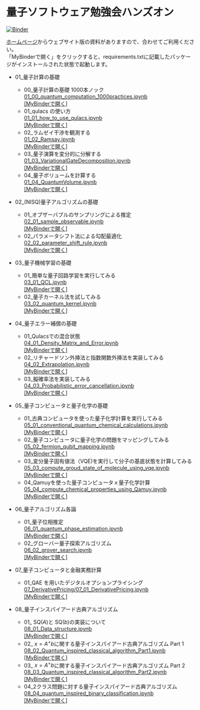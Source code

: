 # 量子ソフトウェア勉強会ハンズオン

[![Binder](https://mybinder.org/badge_logo.svg)](https://mybinder.org/v2/gh/Qulacs-Osaka/quantum_software_handson/HEAD)

[ホームページ](https://qulacs-osaka.github.io/quantum_software_handson/)からウェブサイト版の資料がありますので、合わせてご利用ください。  
「MyBinderで開く」をクリックすると、requirements.txtに記載したパッケージがインストールされた状態で起動します。

- 01\_量子計算の基礎

  - 00_量子計算の基礎 1000本ノック
    <br> [01_00_quantum_computation_1000practices.ipynb](https://github.com/Qulacs-Osaka/quantum_software_handson/blob/main/doc/source/notebooks/01_00_quantum_computation_1000practices.ipynb)
    <br> [[MyBinderで開く]](https://mybinder.org/v2/gh/Qulacs-Osaka/quantum_software_handson/HEAD?labpath=doc/source/notebooks/01_00_quantum_computation_1000practices.ipynb)
  - 01_qulacs の使い方
    <br> [01_01_how_to_use_qulacs.ipynb](https://github.com/Qulacs-Osaka/quantum_software_handson/blob/main/doc/source/notebooks/01_01_how_to_use_qulacs.ipynb)
    <br> [[MyBinderで開く]](https://mybinder.org/v2/gh/Qulacs-Osaka/quantum_software_handson/HEAD?labpath=doc/source/notebooks/01_01_how_to_use_qulacs.ipynb)
  - 02\_ラムゼイ干渉を観測する
    <br> [01_02_Ramsay.ipynb](https://github.com/Qulacs-Osaka/quantum_software_handson/blob/main/doc/source/notebooks/01_02_Ramsay.ipynb)
    <br> [[MyBinderで開く]](https://mybinder.org/v2/gh/Qulacs-Osaka/quantum_software_handson/HEAD?labpath=doc/source/notebooks/01_02_Ramsay.ipynb)
  - 03\_量子演算を変分的に分解する
    <br> [01_03_VariationalGateDecomposition.ipynb](https://github.com/Qulacs-Osaka/quantum_software_handson/blob/main/doc/source/notebooks/01_03_VariationalGateDecomposition.ipynb)
    <br> [[MyBinderで開く]](https://mybinder.org/v2/gh/Qulacs-Osaka/quantum_software_handson/HEAD?labpath=doc/source/notebooks/01_03_VariationalGateDecomposition.ipynb)
  - 04\_量子ボリュームを計算する
    <br> [01_04_QuantumVolume.ipynb](https://github.com/Qulacs-Osaka/quantum_software_handson/blob/main/doc/source/notebooks/01_04_QuantumVolume.ipynb)
    <br> [[MyBinderで開く]](https://mybinder.org/v2/gh/Qulacs-Osaka/quantum_software_handson/HEAD?labpath=doc/source/notebooks/01_04_QuantumVolume.ipynb)

- 02\_(NISQ)量子アルゴリズムの基礎

  - 01\_オブザーバブルのサンプリングによる推定
    <br> [02_01_sample_observable.ipynb](https://github.com/Qulacs-Osaka/quantum_software_handson/blob/main/doc/source/notebooks/02_01_sample_observable.ipynb)
    <br> [[MyBinderで開く]](https://mybinder.org/v2/gh/Qulacs-Osaka/quantum_software_handson/HEAD?labpath=doc/source/notebooks/02_01_sample_observable.ipynb)
  - 02\_パラメータシフト法による勾配最適化
    <br> [02_02_parameter_shift_rule.ipynb](https://github.com/Qulacs-Osaka/quantum_software_handson/blob/main/doc/source/notebooks/02_02_parameter_shift_rule.ipynb)
    <br> [[MyBinderで開く]](https://mybinder.org/v2/gh/Qulacs-Osaka/quantum_software_handson/HEAD?labpath=doc/source/notebooks/02_02_parameter_shift_rule.ipynb)

- 03\_量子機械学習の基礎

  - 01\_簡単な量子回路学習を実行してみる
    <br> [03_01_QCL.ipynb](https://github.com/Qulacs-Osaka/quantum_software_handson/blob/main/doc/source/notebooks/03_01_QCL.ipynb)
    <br> [[MyBinderで開く]](https://mybinder.org/v2/gh/Qulacs-Osaka/quantum_software_handson/HEAD?labpath=doc/source/notebooks/03_01_QCL.ipynb)
  - 02\_量子カーネル法を試してみる
    <br> [03_02_quantum_kernel.ipynb](https://github.com/Qulacs-Osaka/quantum_software_handson/blob/main/doc/source/notebooks/03_02_quantum_kernel.ipynb)
    <br> [[MyBinderで開く]](https://mybinder.org/v2/gh/Qulacs-Osaka/quantum_software_handson/HEAD?labpath=doc/source/notebooks/03_02_quantum_kernel.ipynb)

- 04\_量子エラー補償の基礎

  - 01\_Qulacsでの混合状態
    <br> [04_01_Density_Matrix_and_Error.ipynb](https://github.com/Qulacs-Osaka/quantum_software_handson/blob/main/doc/source/notebooks/04_01_Density_Matrix_and_Error.ipynb)
    <br> [[MyBinderで開く]](https://mybinder.org/v2/gh/Qulacs-Osaka/quantum_software_handson/HEAD?labpath=doc/source/notebooks/04_01_Density_Matrix_and_Error.ipynb)
  - 02\_リチャードソン外挿法と指数関数外挿法を実装してみる
    <br> [04_02_Extrapolation.ipynb](https://github.com/Qulacs-Osaka/quantum_software_handson/blob/main/doc/source/notebooks/04_02_Extrapolation.ipynb)
    <br> [[MyBinderで開く]](https://mybinder.org/v2/gh/Qulacs-Osaka/quantum_software_handson/HEAD?labpath=doc/source/notebooks/04_02_Extrapolation.ipynb)
  - 03\_擬確率法を実装してみる
    <br> [04_03_Probabilistic_error_cancellation.ipynb](https://github.com/Qulacs-Osaka/quantum_software_handson/blob/main/doc/source/notebooks/04_03_Probabilistic_error_cancellation.ipynb)
    <br> [[MyBinderで開く]](https://mybinder.org/v2/gh/Qulacs-Osaka/quantum_software_handson/HEAD?labpath=doc/source/notebooks/04_03_Probabilistic_error_cancellation.ipynb)

- 05\_量子コンピュータと量子化学の基礎

  - 01\_古典コンピュータを使った量子化学計算を実行してみる
    <br> [05_01_conventional_quantum_chemical_calculations.ipynb](https://github.com/Qulacs-Osaka/quantum_software_handson/blob/main/doc/source/notebooks/05_01_conventional_quantum_chemical_calculations.ipynb)
    <br> [[MyBinderで開く]](https://mybinder.org/v2/gh/Qulacs-Osaka/quantum_software_handson/HEAD?labpath=doc/source/notebooks/05_01_conventional_quantum_chemical_calculations.ipynb)
  - 02\_量子コンピュータに量子化学の問題をマッピングしてみる
    <br> [05_02_fermion_qubit_mapping.ipynb](https://github.com/Qulacs-Osaka/quantum_software_handson/blob/main/doc/source/notebooks/05_02_fermion_qubit_mapping.ipynb)
    <br> [[MyBinderで開く]](https://mybinder.org/v2/gh/Qulacs-Osaka/quantum_software_handson/HEAD?labpath=doc/source/notebooks/05_02_fermion_qubit_mapping.ipynb)
  - 03\_変分量子固有値法（VQE)を実行して分子の基底状態を計算してみる
    <br> [05_03_compute_groud_state_of_molecule_using_vqe.ipynb](https://github.com/Qulacs-Osaka/quantum_software_handson/blob/main/doc/source/notebooks/05_03_compute_groud_state_of_molecule_using_vqe.ipynb)
    <br> [[MyBinderで開く]](https://mybinder.org/v2/gh/Qulacs-Osaka/quantum_software_handson/HEAD?labpath=doc/source/notebooks/05_03_compute_groud_state_of_molecule_using_vqe.ipynb)
  - 04\_Qamuyを使った量子コンピュータｘ量子化学計算
    <br> [05_04_compute_chemical_properties_using_Qamuy.ipynb](https://github.com/Qulacs-Osaka/quantum_software_handson/blob/main/doc/source/notebooks/05_04_compute_chemical_properties_using_Qamuy.ipynb)
    <br> [[MyBinderで開く]](https://mybinder.org/v2/gh/Qulacs-Osaka/quantum_software_handson/HEAD?labpath=doc/source/notebooks/05_04_compute_chemical_properties_using_Qamuy.ipynb)

- 06\_量子アルゴリズム各論

  - 01\_量子位相推定
    <br> [06_01_quantum_phase_estimation.ipynb](https://github.com/Qulacs-Osaka/quantum_software_handson/blob/main/doc/source/notebooks/06_01_quantum_phase_estimation.ipynb)
    <br> [[MyBinderで開く]](https://mybinder.org/v2/gh/Qulacs-Osaka/quantum_software_handson/HEAD?labpath=doc/source/notebooks/06_01_quantum_phase_estimation.ipynb)
  - 02\_グローバー量子探索アルゴリズム
    <br> [06_02_grover_search.ipynb](https://github.com/Qulacs-Osaka/quantum_software_handson/blob/main/doc/source/notebooks/06_02_grover_search.ipynb)
    <br> [[MyBinderで開く]](https://mybinder.org/v2/gh/Qulacs-Osaka/quantum_software_handson/HEAD?labpath=doc/source/notebooks/06_02_grover_search.ipynb)

- 07\_量子コンピュータと金融実務計算

  - 01_QAE を用いたデジタルオプションプライシング
    <br> [07_DerivativePricing/07_01_DerivativePricing.ipynb](https://github.com/Qulacs-Osaka/quantum_software_handson/blob/main/doc/source/notebooks/07_DerivativePricing/07_01_DerivativePricing.ipynb)
    <br> [[MyBinderで開く]](https://mybinder.org/v2/gh/Qulacs-Osaka/quantum_software_handson.git/HEAD?labpath=doc/source/notebooks/07_DerivativePricing/07_01_DerivativePricing.ipynb)

- 08\_量子インスパイアード古典アルゴリズム

  - 01_ $\mathrm{SQ}(A)$と $\mathrm{SQ}(b)$の実装について
    <br> [08_01_Data_structure.ipynb](https://github.com/Qulacs-Osaka/quantum_software_handson/blob/main/doc/source/notebooks/08_01_Data_structure.ipynb)
    <br> [[MyBinderで開く]](https://mybinder.org/v2/gh/Qulacs-Osaka/quantum_software_handson.git/HEAD?labpath=doc/source/notebooks/08_01_Data_structure.ipynb)
  - 02_ $x = A^+b$に関する量子インスパイアード古典アルゴリズム Part 1
    <br> [08_02_Quantum_inspired_classical_algorithm_Part1.ipynb](https://github.com/Qulacs-Osaka/quantum_software_handson/blob/main/doc/source/notebooks/08_02_Quantum_inspired_classical_algorithm_Part1.ipynb)
    <br> [[MyBinderで開く]](https://mybinder.org/v2/gh/Qulacs-Osaka/quantum_software_handson.git/HEAD?labpath=doc/source/notebooks/08_02_Quantum_inspired_classical_algorithm_Part1.ipynb)
  - 03_ $x = A^+ b$に関する量子インスパイアード古典アルゴリズム Part 2
    <br> [08_03_Quantum_inspired_classical_algorithm_Part2.ipynb](https://github.com/Qulacs-Osaka/quantum_software_handson/blob/main/doc/source/notebooks/08_03_Quantum_inspired_classical_algorithm_Part2.ipynb)
    <br> [[MyBinderで開く]](https://mybinder.org/v2/gh/Qulacs-Osaka/quantum_software_handson.git/HEAD?labpath=doc/source/notebooks/08_03_Quantum_inspired_classical_algorithm_Part2.ipynb)
  - 04_2クラス問題に対する量子インスパイアード古典アルゴリズム
    <br> [08_04_quantum_inspired_binary_classification.ipynb](https://github.com/Qulacs-Osaka/quantum_software_handson/blob/main/doc/source/notebooks/08_04_quantum_inspired_binary_classification.ipynb)
    <br> [[MyBinderで開く]](https://mybinder.org/v2/gh/Qulacs-Osaka/quantum_software_handson.git/HEAD?labpath=doc/source/notebooks/08_04_quantum_inspired_binary_classification.ipynb)
